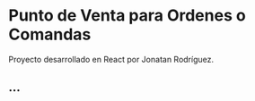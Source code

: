 # Punto de Venta para Ordenes o Comandas 

Proyecto desarrollado en React por Jonatan Rodríguez.

## ...

 